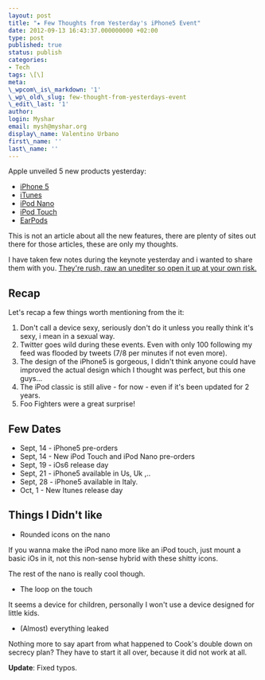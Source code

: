 ```yaml
---
layout: post
title: "★ Few Thoughts from Yesterday's iPhone5 Event"
date: 2012-09-13 16:43:37.000000000 +02:00
type: post
published: true
status: publish
categories:
- Tech
tags: \[\]
meta:
\_wpcom\_is\_markdown: '1'
\_wp\_old\_slug: few-thought-from-yesterdays-event
\_edit\_last: '1'
author:
login: Myshar
email: mysh@myshar.org
display\_name: Valentino Urbano
first\_name: ''
last\_name: ''
---
```


Apple unveiled 5 new products yesterday:

* [iPhone 5][0]
* [iTunes][1]
* [iPod Nano][2]
* [iPod Touch][3]
* [EarPods][4]

This is not an article about all the new features, there are plenty of sites out there for those articles, these are only my thoughts.

I have taken few notes during the keynote yesterday and i wanted to share them with you. [They're rush, raw an unediter so open it up at your own risk.][5]

## Recap

Let's recap a few things worth mentioning from the it:

1. Don't call a device sexy, seriously don't do it unless you really think it's sexy, i mean in a sexual way.
2. Twitter goes wild during these events. Even with only 100 following my feed was flooded by tweets (7/8 per minutes if not even more).
3. The design of the iPhone5 is gorgeous, I didn't think anyone could have improved the actual design which I thought was perfect, but this one guys...
4. The iPod classic is still alive - for now - even if it's been updated for 2 years.
5. Foo Fighters were a great surprise!

## Few Dates

* Sept, 14 - iPhone5 pre-orders
* Sept, 14 - New iPod Touch and iPod Nano pre-orders
* Sept, 19 - iOs6 release day
* Sept, 21 - iPhone5 available in Us, Uk ,..
* Sept, 28 - iPhone5 available in Italy.
* Oct, 1 - New Itunes release day

## Things I Didn't like

* Rounded icons on the nano

If you wanna make the iPod nano more like an iPod touch, just mount a basic iOs in it, not this non-sense hybrid with these shitty icons.

The rest of the nano is really cool though.

* The loop on the touch

It seems a device for children, personally I won't use a device designed for little kids.

* (Almost) everything leaked

Nothing more to say apart from what happened to Cook's double down on secrecy plan? They have to start it all over, because it did not work at all.

**Update**: Fixed typos.


[0]: http://www.apple.com/iphone/
[1]: http://www.apple.com/itunes/new-itunes/
[2]: http://www.apple.com/ipod-nano/
[3]: http://www.apple.com/ipod-touch/
[4]: http://store.apple.com/us/product/MD827/apple-earpods-with-remote-and-mic
[5]: http://cl.ly/text/1F1O2n1s2W3O